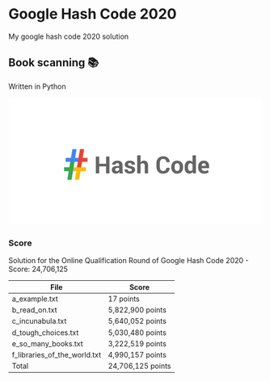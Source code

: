 
# Google Hash Code 2020
My google hash code 2020 solution
## Book scanning 📚
Written in Python

<img src="cover.png">

### Score
Solution for the Online Qualification Round of Google Hash Code 2020 - Score: 24,706,125

| File | Score |
| ------ | ------ |
| a_example.txt | 17 points  |
| b_read_on.txt | 5,822,900 points  |
| c_incunabula.txt | 5,640,052 points  |
| d_tough_choices.txt | 5,030,480 points  |
| e_so_many_books.txt | 3,222,519 points  |
| f_libraries_of_the_world.txt | 4,990,157 points  |
| Total | 24,706,125 points |


